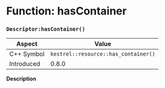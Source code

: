 
# Function: hasContainer
### `Descriptor:hasContainer()`

| Aspect | Value |
| --- | --- |
| C++ Symbol | `kestrel::resource::has_container()` |
| Introduced | 0.8.0 |

**Description**



